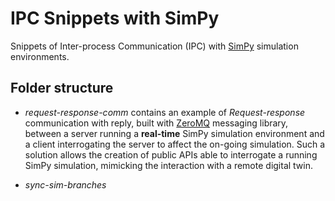 # IPC Snippets with SimPy

Snippets of Inter-process Communication (IPC) with [SimPy](https://simpy.readthedocs.io/en/latest/) simulation environments.

## Folder structure

- _request-response-comm_ contains an example of _Request-response_ communication with reply, built with [ZeroMQ](https://zeromq.org/) messaging library, between a server running a **real-time** SimPy simulation environment and a client interrogating the server to affect the on-going simulation. Such a solution allows the creation of public APIs able to interrogate a running SimPy simulation, mimicking the interaction with a remote digital twin.

- _sync-sim-branches_

